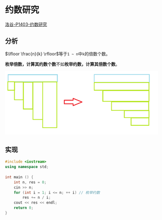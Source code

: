 # 约数研究

[洛谷-P1403-约数研究](https://www.luogu.com.cn/problem/P1403)

## 分析

$\lfloor \frac{n}{k} \rfloor$等于`1 ~ n`中`k`的倍数个数。

**枚举倍数，计算其约数个数**不如**枚举约数，计算其倍数个数**。

![](/img/0058.png)

## 实现

```cpp
#include <iostream>
using namespace std;

int main () {
    int n, res = 0;
    cin >> n;
    for (int i = 1; i <= n; ++ i) // 枚举约数
        res += n / i;
    cout << res << endl;
    return 0;
}
```

